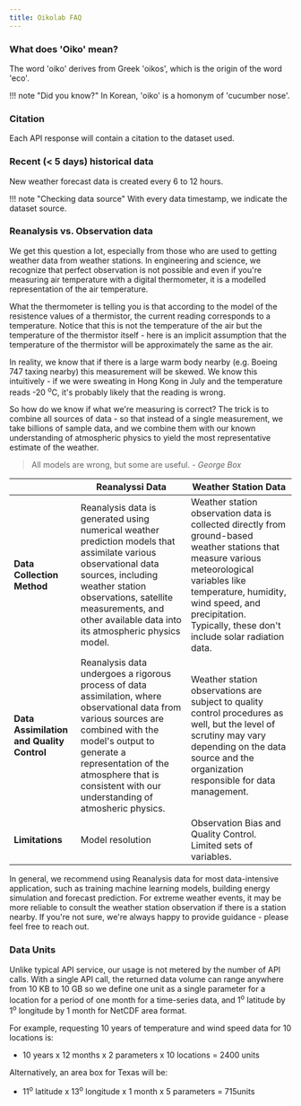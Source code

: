 ```yaml
---
title: Oikolab FAQ
---
```


### What does 'Oiko' mean?

The word 'oiko' derives from Greek 'oikos', which is the origin of the word 'eco'. 


!!! note "Did you know?"
    In Korean, 'oiko' is a homonym of 'cucumber nose'.

### Citation

Each API response will contain a citation to the dataset used. 

### Recent (< 5 days) historical data

New weather forecast data is created every 6 to 12 hours.

!!! note "Checking data source"
    With every data timestamp, we indicate the dataset source.


### Reanalysis vs. Observation data

We get this question a lot, especially from those who are used to getting weather data from weather stations. In engineering and science, we recognize that perfect observation is not possible and even if you're measuring air temperature with a digital thermometer, it is a modelled representation of the air temperature. 

What the thermometer is telling you is that according to the model of the resistence values of a thermistor, the current reading corresponds to a temperature. Notice that this is not the temperature of the air but the temperature of the thermistor itself - here is an implicit assumption that the temperature of the thermistor will be approximately the same as the air. 

In reality, we know that if there is a large warm body nearby (e.g. Boeing 747 taxing nearby) this measurement will be skewed. We know this intuitively - if we were sweating in Hong Kong in July and the temperature reads -20 <sup>o</sup>C, it's probably likely that the reading is wrong.

So how do we know if what we're measuring is correct? The trick is to combine all sources of data - so that instead of a single measurement, we take billions of sample data, and we combine them with our known understanding of atmospheric physics to yield the most representative estimate of the weather.

> All models are wrong, but some are useful. *- George Box*



|                                           | Reanalyssi Data                                                                                                                                                                                                                                           | Weather Station Data
|-------------------------------------------|-----------------------------------------------------------------------------------------------------------------------------------------------------------------------------------------------------------------------------------------------------------| ------------
| **Data Collection Method**                | Reanalysis data is generated using numerical weather prediction models that assimilate various observational data sources, including weather station observations, satellite measurements, and other available data into its atmospheric physics model.   | Weather station observation data is collected directly from ground-based weather stations that measure various meteorological variables like temperature, humidity, wind speed, and precipitation. Typically, these don't include solar radiation data.
| **Data Assimilation and Quality Control** | Reanalysis data undergoes a rigorous process of data assimilation, where observational data from various sources are combined with the model's output to generate a representation of the atmosphere that is consistent with our understanding of atmosheric physics. | Weather station observations are subject to quality control procedures as well, but the level of scrutiny may vary depending on the data source and the organization responsible for data management. 
| **Limitations**                           | Model resolution                                                                                                                                                                                                                                          | Observation Bias and Quality Control. Limited sets of variables.

In general, we recommend using Reanalysis data for most data-intensive application, such as training machine learning models, building energy simulation and forecast prediction. For extreme weather events, it may be more reliable to consult the weather station observation if there is a station nearby. If you're not sure, we're always happy to provide guidance - please feel free to reach out.


### Data Units

Unlike typical API service, our usage is not metered by the number of API calls. With a single API call, the returned data volume can range anywhere from 10 KB to 10 GB so we define one unit as a single parameter for a location for a period of one month for a time-series data, and 1<sup>o</sup> latitude by 1<sup>o</sup> longitude by 1 month for NetCDF area format.

For example, requesting 10 years of temperature and wind speed data for 10 locations is:

* 10 years x 12 months x 2 parameters x 10 locations = 2400 units

Alternatively, an area box for Texas will be:

* 11<sup>o</sup> latitude x 13<sup>o</sup> longitude x 1 month x 5 parameters = 715units
